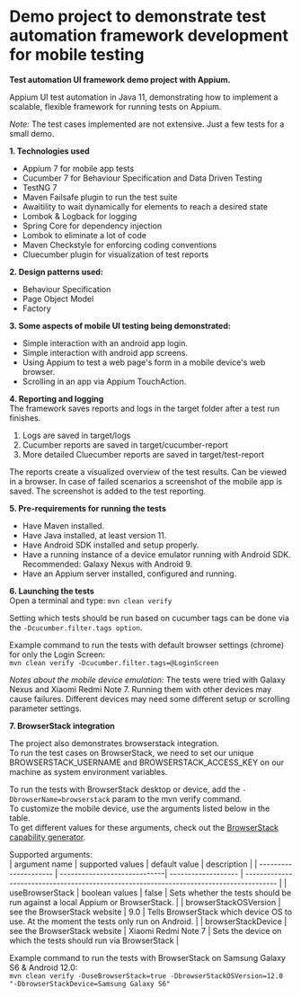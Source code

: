 # Demo project to demonstrate test automation framework development for mobile testing

**Test automation UI framework demo project with Appium.**

Appium UI test automation in Java 11, demonstrating how to implement a scalable, flexible framework for running tests on Appium.

*Note:* The test cases implemented are not extensive. Just a few tests for a small demo.

**1. Technologies used**
- Appium 7 for mobile app tests
- Cucumber 7 for Behaviour Specification and Data Driven Testing
- TestNG 7
- Maven Failsafe plugin to run the test suite
- Awaitility to wait dynamically for elements to reach a desired state
- Lombok & Logback for logging
- Spring Core for dependency injection
- Lombok to eliminate a lot of code
- Maven Checkstyle for enforcing coding conventions
- Cluecumber plugin for visualization of test reports

**2. Design patterns used:**
- Behaviour Specification
- Page Object Model
- Factory

**3. Some aspects of mobile UI testing being demonstrated:**
- Simple interaction with an android app login.
- Simple interaction with android app screens.
- Using Appium to test a web page's form in a mobile device's  web browser. 
- Scrolling in an app via Appium TouchAction.

**4. Reporting and logging**  
The framework saves reports and logs in the target folder after a test run finishes.
1. Logs are saved in target/logs
1. Cucumber reports are saved in target/cucumber-report
1. More detailed Cluecumber reports are saved in target/test-report
   
The reports create a visualized overview of the test results. Can be viewed in a browser.
In case of failed scenarios a screenshot of the mobile app is saved.
The screenshot is added to the test reporting.

**5. Pre-requirements for running the tests**
- Have Maven installed.
- Have Java installed, at least version 11.
- Have Android SDK installed and setup properly.
- Have a running instance of a device emulator running with Android SDK.  
Recommended: Galaxy Nexus with Android 9.  
- Have an Appium server installed, configured and running.

**6. Launching the tests**  
Open a terminal and type:
    ```
    mvn clean verify
    ```
    
Setting which tests should be run based on cucumber tags can be done via the ```-Dcucumber.filter.tags option```.

Example command to run the tests with default browser settings (chrome) for only the Login Screen:  
    ```
    mvn clean verify -Dcucumber.filter.tags=@LoginScreen
    ```

*Notes about the mobile device emulation:* 
The tests were tried with Galaxy Nexus and Xiaomi Redmi Note 7.
Running them with other devices may cause failures.
Different devices may need some different setup or scrolling parameter settings.

**7. BrowserStack integration**  

The project also demonstrates browserstack integration.  
To run the test cases on BrowserStack, we need to set our unique BROWSERSTACK_USERNAME and BROWSERSTACK_ACCESS_KEY on our machine as system environment variables.  

To run the tests with BrowserStack desktop or device, add the ```-DbrowserName=browserstack``` param to the mvn verify command.  
To customize the mobile device, use the arguments listed below in the table.  
To get different values for these arguments, check out the [BrowserStack capability generator](https://app-automate.browserstack.com/dashboard/v2/quick-start/get-started#introduction).

Supported arguments:  
| argument name         | supported values             | default value       | description                                                                             |
| --------------------- | -----------------------------| ------------------- | --------------------------------------------------------------------------------------- |
| useBrowserStack       | boolean values               | false               | Sets whether the tests should be run against a local Appium or BrowserStack.            |
| browserStackOSVersion | see the BrowserStack website | 9.0                 | Tells BrowserStack which device OS to use. At the moment the tests only run on Android. |
| browserStackDevice    | see the BrowserStack website | Xiaomi Redmi Note 7 | Sets the device on which the tests should run via BrowserStack                          |
    
Example command to run the tests with BrowserStack on Samsung Galaxy S6 & Android 12.0:  
    ```
    mvn clean verify -DuseBrowserStack=true -DbrowserStackOSVersion=12.0 "-DbrowserStackDevice=Samsung Galaxy S6"
    ```
 